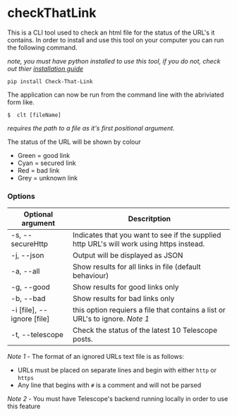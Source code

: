 # checkThatLink

This is a CLI tool used to check an html file for the status of the URL's it contains. In order to install and use this tool on your 
computer you can run the following command. 

*note, you must have python installed to use this tool, if you do not, check out thier [installation guide](https://wiki.python.org/moin/BeginnersGuide/Download)*

```pip install Check-That-Link```

The application can now be run from the command line with the abriviated form like.

```$  clt [fileName]```

*requires the path to a file as it's first positional argument.*

The status of the URL will be shown by colour
  - Green = good link
  - Cyan = secured link
  - Red = bad link
  - Grey = unknown link
  
### Options

|Optional argument| Descritption |
|-----------------|--------------|
| -s, --secureHttp | Indicates that you want to see if the supplied http URL's will work using https instead. |
| -j, --json | Output will be displayed as JSON |
| -a, --all | Show results for all links in file (default behaviour) |
| -g, --good | Show results for good links only |
| -b, --bad | Show results for bad links only |
| -i [file], --ignore [file] | this option requiers a file that contains a list or URL's to ignore. *Note 1*|
| -t, --telescope | Check the status of the latest 10 Telescope posts.|

*Note 1* - The format of an ignored URLs text file is as follows:
- URLs must be placed on separate lines and begin with either `http` or `https`
- Any line that begins with `#` is a comment and will not be parsed 

*Note 2* - You must have Telescope's backend running locally in order to use this feature
